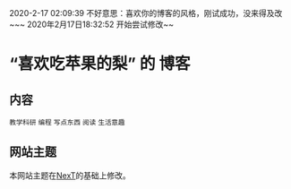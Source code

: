 2020-2-17 02:09:39 
不好意思：喜欢你的博客的风格，刚试成功，没来得及改~~~
2020年2月17日18:32:52 
开始尝试修改~~

# “喜欢吃苹果的梨” 的 博客



## 内容

`教学科研`  `编程` `写点东西` `阅读` `生活意趣`

## 网站主题

本网站主题在[NexT](http://jekyllthemes.org/themes/jekyll-theme-next/)的基础上修改。
